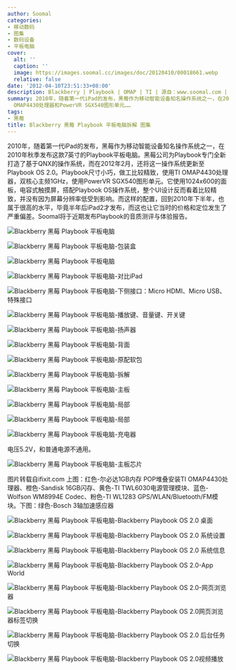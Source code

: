 ```yaml
---
author: Soomal
categories:
- 移动数码
- 图集
- 数码设备
- 平板电脑
cover:
  alt: ''
  caption: ''
  image: https://images.soomal.cc/images/doc/20120410/00018661.webp
  relative: false
date: '2012-04-10T23:51:33+08:00'
description: Blackberry | Playbook | OMAP | TI | 源自：www.soomal.com | 版权：原创 |  平均/总评分：10.00/10
summary: 2010年，随着第一代iPad的发布，黑莓作为移动智能设备知名操作系统之一，在2010年秋季发布这款7英寸的Playbook平板电脑。黑莓公司为Playbook专门全新打造了基于QNX的操作系统。Playbook尺寸小巧，做工比较精致，使用TI
  OMAP4430处理器和PowerVR SGX540图形单元……
tags:
- 黑莓
title: Blackberry 黑莓 Playbook 平板电脑拆解 图集
---
```


2010年，随着第一代iPad的发布，黑莓作为移动智能设备知名操作系统之一，在2010年秋季发布这款7英寸的Playbook平板电脑。黑莓公司为Playbook专门全新打造了基于QNX的操作系统，而在2012年2月，还将这一操作系统更新至Playbook OS 2.0。Playbook尺寸小巧，做工比较精致，使用TI OMAP4430处理器，双核心主频1GHz，使用PowerVR SGX540图形单元。它使用1024x600的面板，电容式触摸屏，搭配Playbook OS操作系统，整个UI设计反而看着比较精致，并没有因为屏幕分辨率低受到影响。而这样的配置，回到2010年下半年，也属于很高的水平，毕竟半年后iPad2才发布，而这也让它当时的价格和定位发生了严重偏差。Soomal将于近期发布Playbook的音质测评与体验报告。

![Blackberry 黑莓 Playbook 平板电脑](https://images.soomal.cc/images/doc/20120410/00018658.webp)




![Blackberry 黑莓 Playbook 平板电脑-包装盒](https://images.soomal.cc/images/doc/20120410/00018659.webp)




![Blackberry 黑莓 Playbook 平板电脑](https://images.soomal.cc/images/doc/20120410/00018660.webp)




![Blackberry 黑莓 Playbook 平板电脑-对比iPad](https://images.soomal.cc/images/doc/20120410/00018661.webp)




![Blackberry 黑莓 Playbook 平板电脑-下侧接口：Micro HDMI、Micro USB、特殊接口](https://images.soomal.cc/images/doc/20120410/00018662.webp)




![Blackberry 黑莓 Playbook 平板电脑-播放键、音量键、开关键](https://images.soomal.cc/images/doc/20120410/00018663.webp)




![Blackberry 黑莓 Playbook 平板电脑-扬声器](https://images.soomal.cc/images/doc/20120410/00018664.webp)




![Blackberry 黑莓 Playbook 平板电脑-背面](https://images.soomal.cc/images/doc/20120410/00018665.webp)




![Blackberry 黑莓 Playbook 平板电脑-原配软包](https://images.soomal.cc/images/doc/20120410/00018666.webp)




![Blackberry 黑莓 Playbook 平板电脑-拆解](https://images.soomal.cc/images/doc/20120410/00018667.webp)




![Blackberry 黑莓 Playbook 平板电脑-主板](https://images.soomal.cc/images/doc/20120410/00018668.webp)




![Blackberry 黑莓 Playbook 平板电脑-局部](https://images.soomal.cc/images/doc/20120410/00018669.webp)




![Blackberry 黑莓 Playbook 平板电脑-局部](https://images.soomal.cc/images/doc/20120410/00018670.webp)




![Blackberry 黑莓 Playbook 平板电脑-充电器](https://images.soomal.cc/images/doc/20120410/00018671.webp)

电压5.2V，和普通电源不通用。


![Blackberry 黑莓 Playbook 平板电脑-主板芯片](https://images.soomal.cc/images/doc/20120410/00018672.webp)

图片转载自ifixit.com 上图：红色-尔必达1GB内存 POP堆叠安装TI OMAP4430处理器、橙色-Sandisk 16GB闪存、黄色-TI TWL6030电源管理模块、蓝色-Wolfson WM8994E Codec、粉色-TI WL1283 GPS/WLAN/Bluetooth/FM模块。下图：绿色-Bosch 3轴加速感应器


![Blackberry 黑莓 Playbook 平板电脑-Blackberry Playbook OS 2.0 桌面](https://images.soomal.cc/images/doc/20120410/00018673.webp)




![Blackberry 黑莓 Playbook 平板电脑-Blackberry Playbook OS 2.0 系统设置](https://images.soomal.cc/images/doc/20120410/00018674.webp)




![Blackberry 黑莓 Playbook 平板电脑-Blackberry Playbook OS 2.0 系统信息](https://images.soomal.cc/images/doc/20120410/00018675.webp)




![Blackberry 黑莓 Playbook 平板电脑-Blackberry Playbook OS 2.0-App World](https://images.soomal.cc/images/doc/20120410/00018676.webp)




![Blackberry 黑莓 Playbook 平板电脑-Blackberry Playbook OS 2.0-网页浏览器](https://images.soomal.cc/images/doc/20120410/00018677.webp)




![Blackberry 黑莓 Playbook 平板电脑-Blackberry Playbook OS 2.0网页浏览器标签切换](https://images.soomal.cc/images/doc/20120410/00018678.webp)




![Blackberry 黑莓 Playbook 平板电脑-Blackberry Playbook OS 2.0 后台任务切换](https://images.soomal.cc/images/doc/20120410/00018679.webp)




![Blackberry 黑莓 Playbook 平板电脑-Blackberry Playbook OS 2.0视频播放](https://images.soomal.cc/images/doc/20120410/00018680.webp)